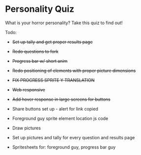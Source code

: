 # Personality Quiz
What is your horror personality? Take this quiz to find out!

Todo:
- ~~Set up tally and get proper results page~~
- ~~Redo questions to fork~~
- ~~Progress bar w/ short anim~~
- ~~Redo positioning of elements with proper picture dimensions~~
- ~~FIX PROGRESS SPRITE Y TRANSLATION~~
- ~~Web responsive~~
- ~~Add hover response in large screens for buttons~~
- Share buttons set up - alert for link copied
- Foreground guy sprite element location js code

- Draw pictures
- Set up pictures and tally for every question and results page
- Spritesheets for: foreground guy, progress bar guy